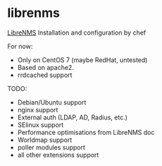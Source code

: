 # librenms

[LibreNMS](http://www.librenms.org/)
Installation and configuration by chef

For now:
- Only on CentOS 7 (maybe RedHat, untested)
- Based on apache2.
- rrdcached support

TODO: 
 - Debian/Ubuntu support
 - nginx support
 - External auth (LDAP, AD, Radius, etc.)
 - SElinux support
 - Performance optimisations from LibreNMS doc
 - Worldmap support
 - poller modules support
 - all other extensions support
